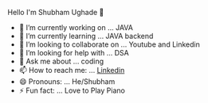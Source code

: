  Hello I'm Shubham Ughade 👋

- 🔭 I’m currently working on ... JAVA
- 🌱 I’m currently learning ... JAVA backend
- 👯 I’m looking to collaborate on ... Youtube and Linkedin
- 🤔 I’m looking for help with ... DSA
- 💬 Ask me about ... coding
- 📫 How to reach me: ... [Linkedin](https://www.linkedin.com/in/shubham-ughade-45707b14b)
- 😄 Pronouns: ... He/Shubham
- ⚡ Fun fact: ... Love to Play Piano
